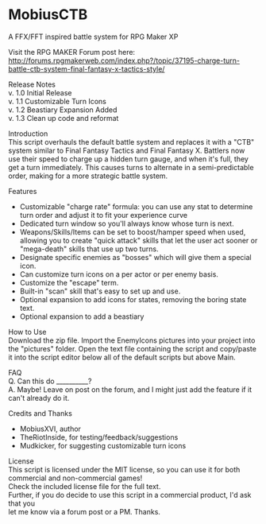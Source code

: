 ﻿# MobiusCTB
A FFX/FFT inspired battle system for RPG Maker XP

Visit the RPG MAKER Forum post here:  
http://forums.rpgmakerweb.com/index.php?/topic/37195-charge-turn-battle-ctb-system-final-fantasy-x-tactics-style/
 
Release Notes  
v. 1.0    Initial Release  
v. 1.1    Customizable Turn Icons  
v. 1.2    Beastiary Expansion Added  
v. 1.3    Clean up code and reformat  
  
Introduction  
This script overhauls the default battle system and replaces it with a "CTB" system similar to Final Fantasy Tactics and Final Fantasy X. 
Battlers now use their speed to charge up a hidden turn gauge, and when it's full, they get a turn immediately. 
This causes turns to alternate in a semi-predictable order, making for a more strategic battle system. 
 
Features  
- Customizable "charge rate" formula: you can use any stat to determine turn order and adjust it to fit your experience curve 
- Dedicated turn window so you'll always know whose turn is next. 
- Weapons/Skills/Items can be set to boost/hamper speed when used, allowing you to create "quick attack" skills that let the user act sooner or "mega-death" skills that use up two turns. 
- Designate specific enemies as "bosses" which will give them a special icon. 
- Can customize turn icons on a per actor or per enemy basis. 
- Customize the "escape" term. 
- Built-in "scan" skill that's easy to set up and use. 
- Optional expansion to add icons for states, removing the boring state text.
- Optional expansion to add a beastiary 
 
How to Use  
Download the zip file. Import the EnemyIcons pictures into your project into the "pictures" folder. 
Open the text file containing the script and copy/paste it into the script editor below all of the default scripts but above Main. 
 
FAQ  
Q. Can this do __________?  
A. Maybe! Leave on post on the forum, and I might just add the feature if it can't already do it. 
  
Credits and Thanks  
- MobiusXVI, author  
- TheRiotInside, for testing/feedback/suggestions  
- Mudkicker, for suggesting customizable turn icons  
 
License  
This script is licensed under the MIT license, so you can use it for both commercial and non-commercial games!  
Check the included license file for the full text.  
Further, if you do decide to use this script in a commercial product, I'd ask that you   
let me know via a forum post or a PM. Thanks.  
